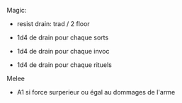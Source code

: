 Magic:

- resist drain: trad / 2 floor

- 1d4 de drain pour chaque sorts
- 1d4 de drain pour chaque invoc
- 1d4 de drain pour chaque rituels

Melee

- A1 si force surperieur ou égal au dommages de l'arme
